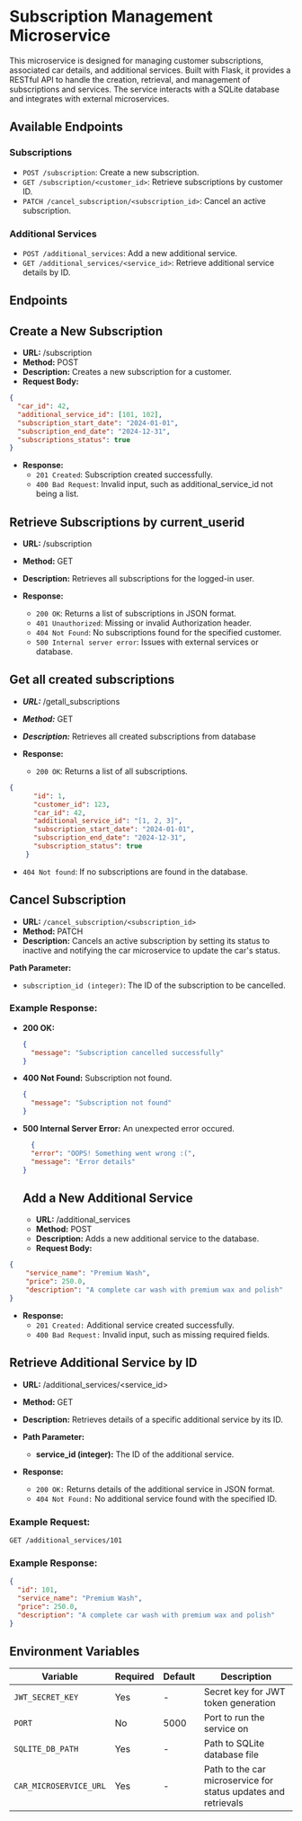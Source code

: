 # Subscription Management Microservice

This microservice is designed for managing customer subscriptions, associated car details, and additional services. Built with Flask, it provides a RESTful API to handle the creation, retrieval, and management of subscriptions and services. The service interacts with a SQLite database and integrates with external microservices.


## Available Endpoints

### Subscriptions
- `POST /subscription`: Create a new subscription.
- `GET /subscription/<customer_id>`: Retrieve subscriptions by customer ID.
- `PATCH /cancel_subscription/<subscription_id>`: Cancel an active subscription.

### Additional Services
- `POST /additional_services`: Add a new additional service.
- `GET /additional_services/<service_id>`: Retrieve additional service details by ID.




## Endpoints

## Create a New Subscription
  - **URL:** /subscription
  - **Method:** POST
  - **Description:** Creates a new subscription for a customer.
  - **Request Body:**

  ```json
  {
    "car_id": 42,
    "additional_service_id": [101, 102],
    "subscription_start_date": "2024-01-01",
    "subscription_end_date": "2024-12-31",
    "subscriptions_status": true
  }
  ```
- **Response:**
  - `201 Created`: Subscription created successfully.
  - `400 Bad Request`: Invalid input, such as additional_service_id not being a list.



## Retrieve Subscriptions by current_userid
  - **URL:** /subscription
  - **Method:** GET
  - **Description:** Retrieves all subscriptions for the logged-in user.
 
- **Response:**
  - `200 OK`: Returns a list of subscriptions in JSON format.
  - `401 Unauthorized`: Missing or invalid Authorization header.
  - `404 Not Found`: No subscriptions found for the specified customer.
  - `500 Internal server error`: Issues with external services or database.



## Get all created subscriptions
  - ***URL:*** /getall_subscriptions
  - ***Method:*** GET
  - ***Description:*** Retrieves all created subscriptions from database

- **Response:**
  - `200 OK`: Returns a list of all subscriptions.

  
```json
{
      "id": 1,
      "customer_id": 123,
      "car_id": 42,
      "additional_service_id": "[1, 2, 3]",
      "subscription_start_date": "2024-01-01",
      "subscription_end_date": "2024-12-31",
      "subscription_status": true
    }
```
    
  - `404 Not found`: If no subscriptions are found in the database.





## Cancel Subscription
  - **URL:** `/cancel_subscription/<subscription_id>`
  - **Method:** PATCH
  - **Description:** Cancels an active subscription by setting its status to inactive and notifying the car microservice to update the car's status.

  
**Path Parameter:**
- `subscription_id (integer)`: The ID of the subscription to be cancelled.

### Example Response:
- **200 OK:**
  ```json
  {
    "message": "Subscription cancelled successfully"
  }

- **400 Not Found:** Subscription not found.
  ```json
  {
    "message": "Subscription not found"
  }
  ```

- **500 Internal Server Error:** An unexpected error occured.
  ```json
    {
    "error": "OOPS! Something went wrong :(",
    "message": "Error details"
  }
  ```



    
  ## Add a New Additional Service
    - **URL:** /additional_services
    - **Method:** POST
    - **Description:** Adds a new additional service to the database.
    - **Request Body:**

```json
{
    "service_name": "Premium Wash",
    "price": 250.0,
    "description": "A complete car wash with premium wax and polish"
}
```

- **Response:**
  - `201 Created:` Additional service created successfully.
  - `400 Bad Request:` Invalid input, such as missing required fields.

  
## Retrieve Additional Service by ID
  - **URL:** /additional_services/<service_id>
  - **Method:** GET
  - **Description:** Retrieves details of a specific additional service by its ID.

- **Path Parameter:**
  - **service_id (integer):** The ID of the additional service.

- **Response:**
  - `200 OK:` Returns details of the additional service in JSON format.
  - `404 Not Found:` No additional service found with the specified ID.

### Example Request:
`GET /additional_services/101`

### Example Response:
```json
{
  "id": 101,
  "service_name": "Premium Wash",
  "price": 250.0,
  "description": "A complete car wash with premium wax and polish"
}
```




## Environment Variables
| Variable | Required | Default | Description |
|----------|----------|---------|-------------|
| `JWT_SECRET_KEY` | Yes | - | Secret key for JWT token generation |
| `PORT` | No | 5000 | Port to run the service on |
| `SQLITE_DB_PATH` | Yes | - | Path to SQLite database file |
| `CAR_MICROSERVICE_URL` | Yes | - | Path to the car microservice for status updates and retrievals |
